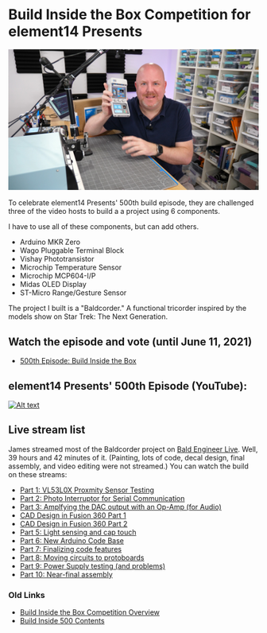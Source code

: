 # Build Inside the Box Competition for element14 Presents

![Bald Engineer holding the Baldcorder](/images/baldengineer-with-baldcorder.jpg)

To celebrate element14 Presents' 500th build episode, they are challenged three of the video hosts to build a a project using 6 components.

I have to use all of these components, but can add others.
* Arduino MKR Zero
* Wago Pluggable Terminal Block
* Vishay Phototransistor
* Microchip Temperature Sensor
* Microchip MCP604-I/P
* Midas OLED Display
* ST-Micro Range/Gesture Sensor

The project I built is a "Baldcorder." A functional tricorder inspired by the models show on Star Trek: The Next Generation.

## Watch the episode and vote (until June 11, 2021)
* [500th Episode: Build Inside the Box](https://bald.ee/e14-500-vote)

## element14 Presents' 500th Episode (YouTube):

[![Alt text](https://img.youtube.com/vi/TChUtIQlHjw/0.jpg)](https://www.youtube.com/watch?v=TChUtIQlHjw)

## Live stream list
James streamed most of the Baldcorder project on [Bald Engineer Live](https://twitch.tv/baldengineer). Well, 39 hours and 42 minutes of it. (Painting, lots of code, decal design, final assembly, and video editing were not streamed.) You can watch the build on these streams:

* [Part 1: VL53L0X Proxmity Sensor Testing](https://www.twitch.tv/videos/1038125936)
* [Part 2: Photo Interruptor for Serial Communication](https://www.twitch.tv/videos/1038135252)
* [Part 3: Amplfying the DAC output with an Op-Amp (for Audio)](https://www.twitch.tv/videos/1038146498)
* [CAD Design in Fusion 360 Part 1](https://www.twitch.tv/videos/1038151167)
* [CAD Design in Fusion 360 Part 2](https://www.twitch.tv/videos/1038154304)
* [Part 5: Light sensing and cap touch](https://www.twitch.tv/videos/1038157238)
* [Part 6: New Arduino Code Base](https://www.twitch.tv/videos/1038161371)
* [Part 7: Finalizing code features](https://www.twitch.tv/videos/1038163982)
* [Part 8: Moving circuits to protoboards](https://www.twitch.tv/videos/1038166684)
* [Part 9: Power Supply testing (and problems)](https://www.twitch.tv/videos/1038168380)
* [Part 10: Near-final assembly](https://www.twitch.tv/videos/1038169599)


### Old Links 

* [Build Inside the Box Competition Overview](https://www.element14.com/community/docs/DOC-96290/l/build-inside-the-box-500?ICID=baldengineer)
* [Build Inside 500 Contents](https://www.element14.com/community/docs/DOC-96361/l/build-inside-the-box-whats-in-the-box-member-challenge?ICID=baldengineer)

